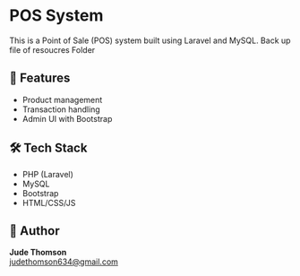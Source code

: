 # POS System

This is a Point of Sale (POS) system built using Laravel and MySQL. Back up file of resoucres Folder

## 🔧 Features
- Product management
- Transaction handling
- Admin UI with Bootstrap

## 🛠️ Tech Stack
- PHP (Laravel)
- MySQL
- Bootstrap
- HTML/CSS/JS

## 👤 Author
**Jude Thomson**  
judethomson634@gmail.com

